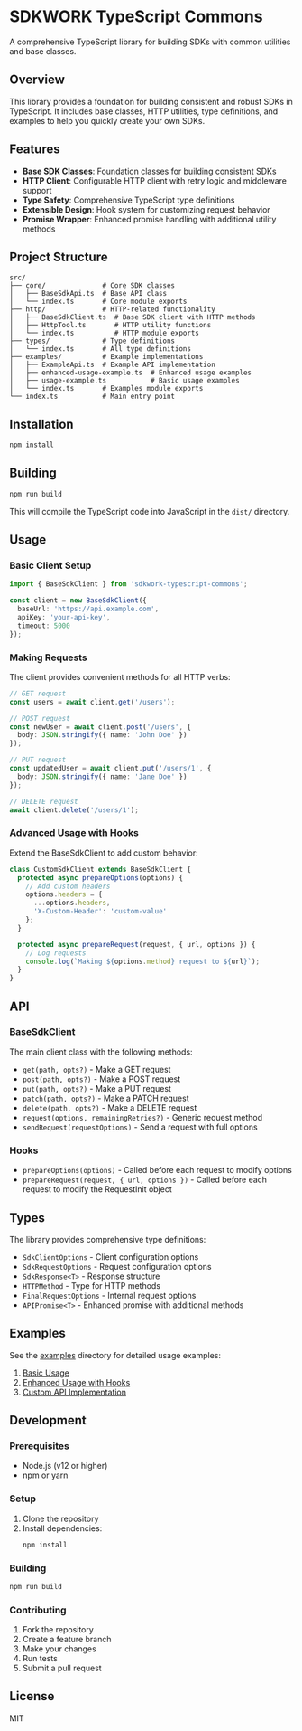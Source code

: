 # SDKWORK TypeScript Commons

A comprehensive TypeScript library for building SDKs with common utilities and base classes.

## Overview

This library provides a foundation for building consistent and robust SDKs in TypeScript. It includes base classes, HTTP utilities, type definitions, and examples to help you quickly create your own SDKs.

## Features

- **Base SDK Classes**: Foundation classes for building consistent SDKs
- **HTTP Client**: Configurable HTTP client with retry logic and middleware support
- **Type Safety**: Comprehensive TypeScript type definitions
- **Extensible Design**: Hook system for customizing request behavior
- **Promise Wrapper**: Enhanced promise handling with additional utility methods

## Project Structure

```
src/
├── core/              # Core SDK classes
│   ├── BaseSdkApi.ts  # Base API class
│   └── index.ts       # Core module exports
├── http/              # HTTP-related functionality
│   ├── BaseSdkClient.ts  # Base SDK client with HTTP methods
│   ├── HttpTool.ts       # HTTP utility functions
│   └── index.ts          # HTTP module exports
├── types/             # Type definitions
│   └── index.ts       # All type definitions
├── examples/          # Example implementations
│   ├── ExampleApi.ts  # Example API implementation
│   ├── enhanced-usage-example.ts  # Enhanced usage examples
│   ├── usage-example.ts           # Basic usage examples
│   └── index.ts       # Examples module exports
└── index.ts           # Main entry point
```

## Installation

```bash
npm install
```

## Building

```bash
npm run build
```

This will compile the TypeScript code into JavaScript in the `dist/` directory.

## Usage

### Basic Client Setup

```typescript
import { BaseSdkClient } from 'sdkwork-typescript-commons';

const client = new BaseSdkClient({
  baseUrl: 'https://api.example.com',
  apiKey: 'your-api-key',
  timeout: 5000
});
```

### Making Requests

The client provides convenient methods for all HTTP verbs:

```typescript
// GET request
const users = await client.get('/users');

// POST request
const newUser = await client.post('/users', {
  body: JSON.stringify({ name: 'John Doe' })
});

// PUT request
const updatedUser = await client.put('/users/1', {
  body: JSON.stringify({ name: 'Jane Doe' })
});

// DELETE request
await client.delete('/users/1');
```

### Advanced Usage with Hooks

Extend the BaseSdkClient to add custom behavior:

```typescript
class CustomSdkClient extends BaseSdkClient {
  protected async prepareOptions(options) {
    // Add custom headers
    options.headers = {
      ...options.headers,
      'X-Custom-Header': 'custom-value'
    };
  }

  protected async prepareRequest(request, { url, options }) {
    // Log requests
    console.log(`Making ${options.method} request to ${url}`);
  }
}
```

## API

### BaseSdkClient

The main client class with the following methods:

- `get(path, opts?)` - Make a GET request
- `post(path, opts?)` - Make a POST request
- `put(path, opts?)` - Make a PUT request
- `patch(path, opts?)` - Make a PATCH request
- `delete(path, opts?)` - Make a DELETE request
- `request(options, remainingRetries?)` - Generic request method
- `sendRequest(requestOptions)` - Send a request with full options

### Hooks

- `prepareOptions(options)` - Called before each request to modify options
- `prepareRequest(request, { url, options })` - Called before each request to modify the RequestInit object

## Types

The library provides comprehensive type definitions:

- `SdkClientOptions` - Client configuration options
- `SdkRequestOptions` - Request configuration options
- `SdkResponse<T>` - Response structure
- `HTTPMethod` - Type for HTTP methods
- `FinalRequestOptions` - Internal request options
- `APIPromise<T>` - Enhanced promise with additional methods

## Examples

See the [examples](./src/examples/) directory for detailed usage examples:

1. [Basic Usage](./src/examples/usage-example.ts)
2. [Enhanced Usage with Hooks](./src/examples/enhanced-usage-example.ts)
3. [Custom API Implementation](./src/examples/ExampleApi.ts)

## Development

### Prerequisites

- Node.js (v12 or higher)
- npm or yarn

### Setup

1. Clone the repository
2. Install dependencies:
   ```bash
   npm install
   ```

### Building

```bash
npm run build
```

### Contributing

1. Fork the repository
2. Create a feature branch
3. Make your changes
4. Run tests
5. Submit a pull request

## License

MIT